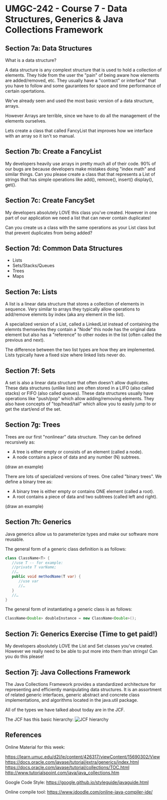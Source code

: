 # UMGC-242 - Course 7 - Data Structures, Generics & Java Collections Framework

## Section 7a: Data Structures

What is a data structure? 

A data structure is any complext structure that is used to hold a collection of elements. They hide from the user the "pain" of being aware how elements are added/removed, etc. They usually have a "contract" or interface" that you have to follow and some gaurantees for space and time performance of certain opertations. 

We've already seen and used the most basic version of a data structure, arrays.

However Arrays are terrible, since we have to do all the management of the elements ourselves. 

Lets create a class that called FancyList that improves how we interface with an array so it isn't so manual. 

## Section 7b: Create a FancyList
My developers heavily use arrays in pretty much all of their code. 90% of our bugs are because developers make mistakes doing "index math" and similar things. Can you please create a class that that represents a List of strings that has simple operations like add(), remove(), insert() display(), get().

## Section 7c: Create FancySet
My developers absolutely LOVE this class you've created. However in one part of our application we need a list that can never contain duplicates! 

Can you create us a class with the same operations as your List class but that prevent duplicates from being added? 

## Section 7d: Common Data Structures
- Lists
- Sets/Stacks/Queues
- Trees
- Maps

## Section 7e: Lists
A list is a linear data structure that stores a collection of elements in sequence. Very similar to arrays they typically allow operations to add/remove elemnts by index (aka any element in the list). 

A specialized version of a List, called a LinkedList instead of containing the elemnts themsevles they contain a "Node" this node has the original data element but also has a "reference" to other nodes in the list (often called the previous and next). 

The difference between the two list types are how they are implemented. Lists typically have a fixed size where linked lists never do. 


## Section 7f: Sets
A set is also a linear data structure that often doesn't allow duplicates. These data structures (unlike lists) are often stored in a LIFO (also called stacks) or FIFO (also called queues). These data structures usually have operations like "push/pop" which allow adding/removing elements. They also have concepts of "top/head/tail" which allow you to easily jump to or get the start/end of the set. 

## Section 7g: Trees
Trees are our first "nonlinear" data structure. They can be defined recursively as:

- A tree is either empty or consists of an element (called a node).
- A node contains a piece of data and any number (N) subtrees.

(draw an example)

There are lots of specialized versions of trees. One called "binary trees". We define a binary tree as:

- A binary tree is either empty or contains ONE element (called a root).
- A root contains a piece of data and two subtrees (called left and right). 

(draw an example)

## Section 7h: Generics
Java generics allow us to parameterize types and make our software more reusable. 

The general form of a generic class definition is as follows:

```java
class ClassName<T> { 
   //use T -- for example:
   //private T varName;
   //…
   public void methodName(T var) {
      //use var
      //…
   }
   //…
}
```
The general form of instantiating a generic class is as follows:
```java
ClassName<Double> doubleInstance = new ClassName<Double>();
```

## Section 7i: Generics Exercise (Time to get paid!)
My developers absolutely LOVE the List and Set classes you've created. However we really need to be able to put more into them than strings! Can you do this please! 

## Section 7j: Java Collections Framework

The Java Collections Framework provides a standardized architecture for representing and efficiently manipulating data structures. It is an assortment of related generic interfaces, generic abstract and concrete class implementations, and algorithms located in the java.util package.

All of the types we have talked about today are in the JCF. 

The JCF has this basic hierarchy: 
![JCF hierarchy](https://content.umuc.edu/file/753eb507-2559-4788-8e6a-8e7f2b250959/1/CMIS242-1109.zip/Modules/M5-Module_5/images/HierarchiesCoreInterfaceCol.gif "JCF Hierarchy")


## References
Online Material for this week:

https://learn.umuc.edu/d2l/le/content/426317/viewContent/15690302/View
https://docs.oracle.com/javase/tutorial/extra/generics/index.html
https://docs.oracle.com/javase/tutorial/collections/TOC.html
http://www.tutorialspoint.com/java/java_collections.htm

Google Code Style: 
https://google.github.io/styleguide/javaguide.html

Online compile tool:
https://www.jdoodle.com/online-java-compiler-ide/

